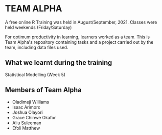 # TEAM ALPHA
A free online R Training was held in August/September, 2021. Classes were held weekends (Friday/Saturday)

For optimum productivity in learning, learners worked as a team. This is Team Alpha's repository containing tasks and a project carried out by the team, including data files used.
## What we learnt during the training
Statistical Modelling (Week 5)


## Members of Team Alpha
* Oladimeji Williams
* Isaac Arimoro
* Joshua Olayori
* Grace Chinwe Okafor
* Aliu Suleeman
* Efoli Matthew

